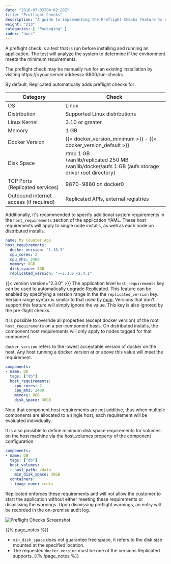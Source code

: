 ```yaml
---
date: "2016-07-03T04:02:20Z"
title: "Preflight Checks"
description: "A guide to implementing the Preflight Checks feature to analyze customer systems to determine if the environment meets the minimum requirements for installation or update."
weight: "213"
categories: [ "Packaging" ]
index: "docs"
---
```


A preflight check is a test that is run before installing and running an application.  The test will analyze the system to determine if the environment meets the minimum requirements.

The preflight check may be manually run for an existing installation by visiting https://&lt;your server address&gt;:8800/run-checks

By default, Replicated automatically adds preflight checks for:

| **Category** | **Check** |
|--------------|-----------|
| OS | Linux |
| Distribution | Supported Linux distributions |
| Linux Kernel | 3.10 or greater |
| Memory | 1 GB |
| Docker Version | {{< docker_version_minimum >}} - {{< docker_version_default >}} |
| Disk Space | /tmp 1 GB <br /> /var/lib/replicated 250 MB <br /> /var/lib/docker/aufs 1 GB (aufs storage driver root directory) |
| TCP Ports (Replicated services) | 9870-9880 on docker0 |
| Outbound internet access (if required) | Replicated APIs, external registries |

Additionally, it's recommended to specify additional system requirements in the `host_requirements` section of the
application YAML. These host requirements will apply to single node installs, as well as each node on distributed
installs.

```yaml
name: My Counter App
host_requirements:
  docker_version: "1.10.3"
  cpu_cores: 2
  cpu_mhz: 2400
  memory: 8GB
  disk_space: 8GB
  replicated_version: ">=2.3.0 <2.4.1"
```

{{< version version="2.3.0" >}} The application level `host_requirements` key can be used to automatically upgrade Replicated.  This feature can be enabled by specifying a version range in the the `replicated_version` key.  Version range syntax is similar to that used by [npm](https://docs.npmjs.com/misc/semver).  Versions that don't support this feature will simply ignore the value.  This key is also ignored by the pre-flight checks.

It is possible to override all properties (except docker version) of the root `host_requirements` on a per-component basis. On distributed installs, the component host requirements will only apply to nodes tagged for that component.

`docker_version` refers to the lowest acceptable version of docker on the host. Any host running a docker version at or above this value will meet the requirement.

```yaml
components:
- name: DB
  tags: ["db"]
  host_requirements:
    cpu_cores: 2
    cpu_mhz: 2400
    memory: 8GB
    disk_space: 30GB
```

Note that component host requirements are not additive, thus when multiple components are allocated to a single host, each requirement
will be evaluated individually.

It is also possible to define minimum disk space requirements for volumes on the host machine via the host_volumes property of the
component configuration.

```yaml
components:
- name: DB
  tags: ["db"]
  host_volumes:
  - host_path: /data
    min_disk_space: 30GB
  containers:
  - image_name: redis
```

Replicated enforces these requirements and will not allow the customer to start the application without either meeting these requirements or
dismissing the warnings. Upon dismissing preflight warnings, an entry will be recorded in the on-premise audit log.

![Preflight Checks Screenshot](/static/preflight-checks.png)

{{% page_notes %}}
- `min_disk_space` does not guarantee free space, it refers to the disk size mounted at the specified location.
- The requested `docker_version` must be one of the versions Replicated supports.
{{% /page_notes %}}
